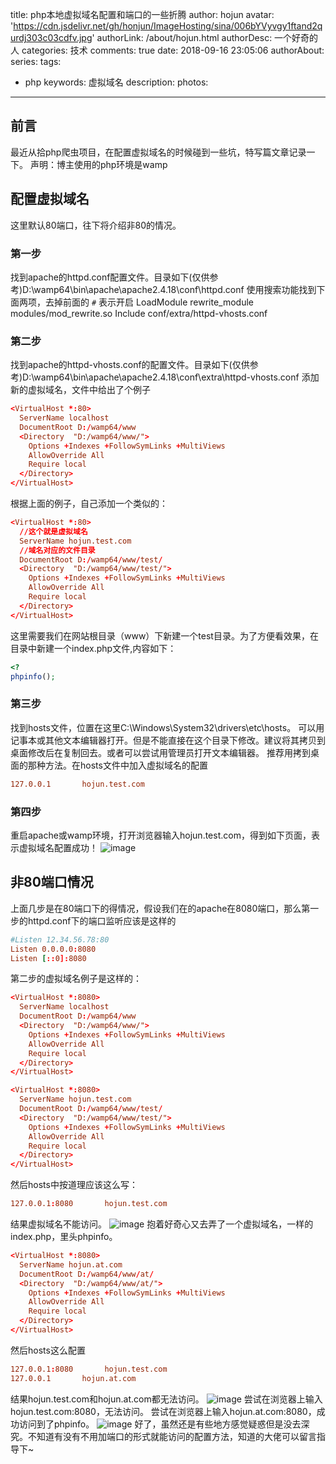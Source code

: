 title: php本地虚拟域名配置和端口的一些折腾
author: hojun
avatar: 'https://cdn.jsdelivr.net/gh/honjun/ImageHosting/sina/006bYVyvgy1ftand2qurdj303c03cdfv.jpg'
authorLink: /about/hojun.html
authorDesc: 一个好奇的人
categories: 技术
comments: true
date: 2018-09-16 23:05:06
authorAbout:
series:
tags:
 - php
keywords: 虚拟域名
description: 
photos:
---
## 前言
最近从拾php爬虫项目，在配置虚拟域名的时候碰到一些坑，特写篇文章记录一下。
声明：博主使用的php环境是wamp

## 配置虚拟域名 
这里默认80端口，往下将介绍非80的情况。
### 第一步
找到apache的httpd.conf配置文件。目录如下(仅供参考)D:\wamp64\bin\apache\apache2.4.18\conf\httpd.conf
使用搜索功能找到下面两项，去掉前面的 `#` 表示开启
LoadModule rewrite_module modules/mod_rewrite.so
Include conf/extra/httpd-vhosts.conf

### 第二步
找到apache的httpd-vhosts.conf的配置文件。目录如下(仅供参考)D:\wamp64\bin\apache\apache2.4.18\conf\extra\httpd-vhosts.conf
添加新的虚拟域名，文件中给出了个例子
```conf
<VirtualHost *:80>
  ServerName localhost
  DocumentRoot D:/wamp64/www
  <Directory  "D:/wamp64/www/">
    Options +Indexes +FollowSymLinks +MultiViews
    AllowOverride All
    Require local
  </Directory>
</VirtualHost>
```
根据上面的例子，自己添加一个类似的：
```conf
<VirtualHost *:80>
  //这个就是虚拟域名
  ServerName hojun.test.com
  //域名对应的文件目录
  DocumentRoot D:/wamp64/www/test/
  <Directory  "D:/wamp64/www/test/">
    Options +Indexes +FollowSymLinks +MultiViews
    AllowOverride All
    Require local
  </Directory>
</VirtualHost>
```
这里需要我们在网站根目录（www）下新建一个test目录。为了方便看效果，在目录中新建一个index.php文件,内容如下：
```php
<?
phpinfo();
```

### 第三步
找到hosts文件，位置在这里C:\Windows\System32\drivers\etc\hosts。
可以用记事本或其他文本编辑器打开。但是不能直接在这个目录下修改。建议将其拷贝到桌面修改后在复制回去。或者可以尝试用管理员打开文本编辑器。
推荐用拷到桌面的那种方法。在hosts文件中加入虚拟域名的配置
```conf
127.0.0.1       hojun.test.com
```

### 第四步
重启apache或wamp环境，打开浏览器输入hojun.test.com，得到如下页面，表示虚拟域名配置成功！
![image](https://cdn.jsdelivr.net/gh/honjun/ImageHosting/sina/006bYVyvgy1fvbtipw9l7j30uy0e8762.jpg)

## 非80端口情况
上面几步是在80端口下的得情况，假设我们在的apache在8080端口，那么第一步的httpd.conf下的端口监听应该是这样的
```conf
#Listen 12.34.56.78:80
Listen 0.0.0.0:8080
Listen [::0]:8080
```
第二步的虚拟域名例子是这样的：
```conf
<VirtualHost *:8080>
  ServerName localhost
  DocumentRoot D:/wamp64/www
  <Directory  "D:/wamp64/www/">
    Options +Indexes +FollowSymLinks +MultiViews
    AllowOverride All
    Require local
  </Directory>
</VirtualHost>

<VirtualHost *:8080>
  ServerName hojun.test.com
  DocumentRoot D:/wamp64/www/test/
  <Directory  "D:/wamp64/www/test/">
    Options +Indexes +FollowSymLinks +MultiViews
    AllowOverride All
    Require local
  </Directory>
</VirtualHost>
```
然后hosts中按道理应该这么写：
```conf
127.0.0.1:8080       hojun.test.com
```
结果虚拟域名不能访问。
![image](https://cdn.jsdelivr.net/gh/honjun/ImageHosting/sina/006bYVyvgy1fvbu8gwapfj30r00g2q3l.jpg)
抱着好奇心又去弄了一个虚拟域名，一样的index.php，里头phpinfo。
```conf
<VirtualHost *:8080>
  ServerName hojun.at.com
  DocumentRoot D:/wamp64/www/at/
  <Directory  "D:/wamp64/www/at/">
    Options +Indexes +FollowSymLinks +MultiViews
    AllowOverride All
    Require local
  </Directory>
</VirtualHost>
```
然后hosts这么配置
```conf
127.0.0.1:8080       hojun.test.com
127.0.0.1       hojun.at.com
```
结果hojun.test.com和hojun.at.com都无法访问。
![image](https://cdn.jsdelivr.net/gh/honjun/ImageHosting/sina/006bYVyvgy1fvbu9bm699j30p50f50tc.jpg)
尝试在浏览器上输入hojun.test.com:8080，无法访问。
尝试在浏览器上输入hojun.at.com:8080，成功访问到了phpinfo。
![image](https://cdn.jsdelivr.net/gh/honjun/ImageHosting/sina/006bYVyvgy1fvbtipw9l7j30uy0e8762.jpg)
好了，虽然还是有些地方感觉疑惑但是没去深究。不知道有没有不用加端口的形式就能访问的配置方法，知道的大佬可以留言指导下~